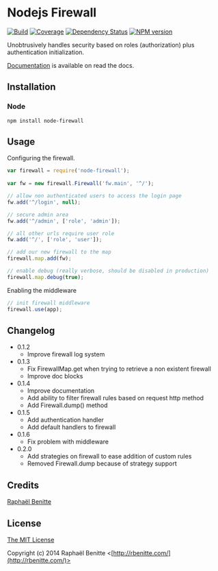 # Nodejs Firewall

[![Build](https://travis-ci.org/plouc/node-firewall.png)](https://travis-ci.org/plouc/node-firewall)
[![Coverage](https://coveralls.io/repos/plouc/node-firewall/badge.png?branch=master)](https://coveralls.io/r/plouc/node-firewall?branch=master)
[![Dependency Status](https://david-dm.org/plouc/node-firewall.png)](https://david-dm.org/plouc/node-firewall)
[![NPM version](https://badge.fury.io/js/node-firewall.png)](http://badge.fury.io/js/node-firewall)

Unobtrusively handles security based on roles (authorization) plus authentication initialization.

[Documentation](http://node-firewall.readthedocs.org/en/latest/) is available on read the docs.

## Installation

### Node

```
npm install node-firewall
```

## Usage

Configuring the firewall.

```javascript
var firewall = require('node-firewall');
    
var fw = new firewall.Firewall('fw.main', '^/');

// allow non authenticated users to access the login page
fw.add('^/login', null);

// secure admin area
fw.add('^/admin', ['role', 'admin']);

// all other urls require user role
fw.add('^/', ['role', 'user']);

// add our new firewall to the map
firewall.map.add(fw);

// enable debug (really verbose, should be disabled in production)
firewall.map.debug(true);
```

Enabling the middleware

```javascript
// init firewall middleware
firewall.use(app);
```

## Changelog

* 0.1.2
  - Improve firewall log system
* 0.1.3
  - Fix FirewallMap.get when trying to retrieve a non existent firewall
  - Improve doc blocks
* 0.1.4
  - Improve documentation
  - Add ability to filter firewall rules based on request http method
  - Add Firewall.dump() method
* 0.1.5
  - Add authentication handler
  - Add default handlers to firewall
* 0.1.6
  - Fix problem with middleware
* 0.2.0
  - Add strategies on firewall to ease addition of custom rules
  - Removed Firewall.dump because of strategy support

## Credits

[Raphaël Benitte](http://github.com/plouc)

## License

[The MIT License](http://opensource.org/licenses/MIT)

Copyright (c) 2014 Raphaël Benitte <[http://rbenitte.com/](http://rbenitte.com/)>
